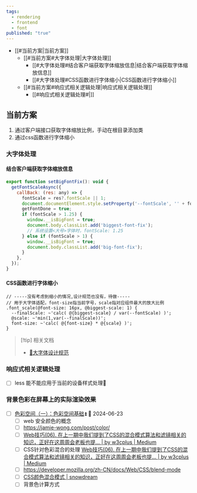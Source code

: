 ```yaml
---
tags:
  - rendering
  - frontend
  - font
published: "true"
---
```

- [[#当前方案|当前方案]]
	- [[#当前方案#大字体处理|大字体处理]]
		- [[#大字体处理#结合客户端获取字体缩放信息|结合客户端获取字体缩放信息]]
		- [[#大字体处理#CSS函数进行字体缩小|CSS函数进行字体缩小]]
	- [[#当前方案#响应式相关逻辑处理|响应式相关逻辑处理]]
		- [[#响应式相关逻辑处理#|]]

## 当前方案

1. 通过客户端接口获取字体缩放比例，手动在根目录添加类
2. 通过css函数进行字体缩小

### 大字体处理

#### 结合客户端获取字体缩放信息

```javascript
export function setBigFontFix(): void {
  getFontScaleAsync({
    callBack: (res: any) => {
      fontScale = res?.fontScale || 1;
      document.documentElement.style.setProperty('--fontScale', '' + fontScale);
      getFontDone = true;
      if (fontScale > 1.25) {
        window.__isBigFont = true;
        document.body.classList.add('biggest-font-fix');
        // 系统设置<大号>字体时，fontScale: 1.25
      } else if (fontScale > 1) {
        window.__isBigFont = true;
        document.body.classList.add('big-font-fix');
      }
    },
  });
}
```

#### CSS函数进行字体缩小

```less
// -----没有考虑到缩小的情况,设计规范也没有，待做-----
// 用于大字体适配，font-size指当前字号，scale指对应组件最大的放大比例
.font_scale(@font-size: 16px, @biggest-scale: 1) {
  --finalScale: ~'calc( @{biggest-scale} / var(--fontScale) )';
  @scale: ~'min(1,var(--finalScale))';
  font-size: ~'calc( @{font-size} * @{scale} )';
}
```

> [!tip] 相关文档
> 
> * [📃大字体设计规范](https://www.figma.com/file/XngEUjk0e84iUPICGlQIqn/%E5%A4%A7%E5%AD%97%E4%BD%93%E8%AE%BE%E8%AE%A1%E8%A7%84%E8%8C%83%26%E7%BB%84%E4%BB%B6?node-id=47%3A439&t=Kxq4X1NMDI8Mgr0H-1)

### 响应式相关逻辑处理

- [ ] less 能不能应用于当前的设备样式处理🔼 

### 背景色彩在屏幕上的实际渲染效果

- [ ] [色彩空间（一）：色彩空间基础](https://www.zhangxiaochun.com/color-space-1/)⏫ 📅 2024-06-23 
	- [ ] web 安全颜色的概念
	- [ ] https://jamie-wong.com/post/color/
	- [ ] [Web技巧(06). 在上一期中我们提到了CSS的混合模式算法和滤镜相关的知识，正好在这周周会老板也提… | by w3cplus | Medium](https://w3cplus.medium.com/web%E6%8A%80%E5%B7%A7-06-3518daf7b118)
	- [ ] CSS针对色彩混合的处理 [Web技巧(06). 在上一期中我们提到了CSS的混合模式算法和滤镜相关的知识，正好在这周周会老板也提… | by w3cplus | Medium](https://w3cplus.medium.com/web%E6%8A%80%E5%B7%A7-06-3518daf7b118)
	- [ ] https://developer.mozilla.org/zh-CN/docs/Web/CSS/blend-mode
	- [ ] [CSS颜色混合模式 | snowdream](https://note.xiexuefeng.cc/post/css-blend-mode/)
	- [ ] 背景色计算方式